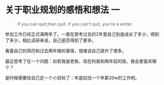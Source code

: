 # 关于职业规划的感悟和想法 一

>if you can quit,then quit. if you can't quit, you're a writer.

参加工作已经正式满两年了，一直在思考过去的2年里自己到底成长了多少，得到了多少，相比读研来说，自己是否得到了更多。

看着自己的简历和过去两年做的事情，很难说自己提升了很多。

最近思考了在一个问题：如若我是老板，现在的我和两年前的我，我会更喜欢哪个？

是时候需要给自己定一个小目标了：年底前找一个年薪20w的工作吧。